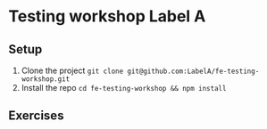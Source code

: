# Testing workshop Label A

## Setup

1. Clone the project `git clone git@github.com:LabelA/fe-testing-workshop.git`
2. Install the repo `cd fe-testing-workshop && npm install`

## Exercises

